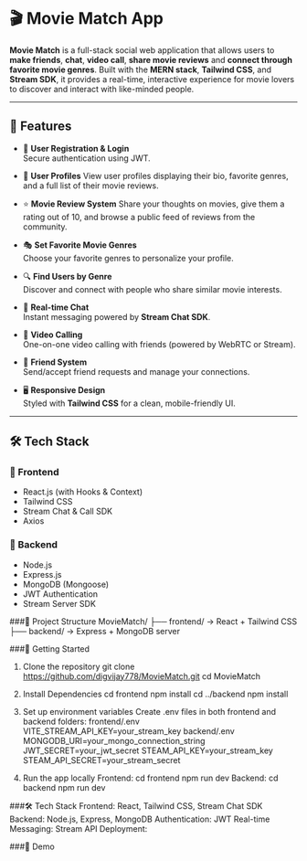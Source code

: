 # 🎬 Movie Match App

**Movie Match** is a full-stack social web application that allows users to **make friends**, **chat**, **video call**, **share movie reviews** and **connect through favorite movie genres**. Built with the **MERN stack**, **Tailwind CSS**, and **Stream SDK**, it provides a real-time, interactive experience for movie lovers to discover and interact with like-minded people.

---

## 🌟 Features

- 👥 **User Registration & Login**  
  Secure authentication using JWT.
  
- 👤 **User Profiles**
  View user profiles displaying their bio, favorite genres, and a full list of their movie reviews.
  
- ⭐ **Movie Review System**
  Share your thoughts on movies, give them a rating out of 10, and browse a public feed of reviews from the    community.
  
- 🎭 **Set Favorite Movie Genres**  
  Choose your favorite genres to personalize your profile.

- 🔍 **Find Users by Genre**  
  Discover and connect with people who share similar movie interests.

- 💬 **Real-time Chat**  
  Instant messaging powered by **Stream Chat SDK**.

- 🎥 **Video Calling**  
  One-on-one video calling with friends (powered by WebRTC or Stream).

- 📇 **Friend System**  
  Send/accept friend requests and manage your connections.

- 🖥️ **Responsive Design**  
  Styled with **Tailwind CSS** for a clean, mobile-friendly UI.

---

## 🛠️ Tech Stack

### 🧠 Frontend
- React.js (with Hooks & Context)
- Tailwind CSS
- Stream Chat & Call SDK
- Axios

### 🔧 Backend
- Node.js
- Express.js
- MongoDB (Mongoose)
- JWT Authentication
- Stream Server SDK

###📁 Project Structure
MovieMatch/
├── frontend/ → React + Tailwind CSS
├── backend/ → Express + MongoDB server

###🚀 Getting Started
1. Clone the repository
  git clone https://github.com/digvijay778/MovieMatch.git
  cd MovieMatch
  
2. Install Dependencies
   cd frontend npm install
   cd ../backend npm install

3. Set up environment variables
   Create .env files in both frontend and backend folders: frontend/.env VITE_STREAM_API_KEY=your_stream_key
   backend/.env MONGODB_URI=your_mongo_connection_string JWT_SECRET=your_jwt_secret STEAM_API_KEY=your_stream_key STEAM_API_SECRET=your_stream_secret

4. Run the app locally
    Frontend: cd frontend
              npm run dev
    Backend: cd backend
             npm run dev
   

###🛠️ Tech Stack 
         Frontend: React, Tailwind CSS, Stream Chat SDK
         Backend: Node.js, Express, MongoDB Authentication: JWT Real-time Messaging: Stream API Deployment:
         

###📸 Demo  
